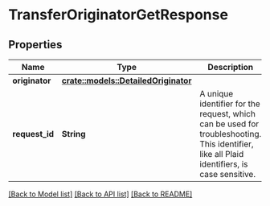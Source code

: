 # TransferOriginatorGetResponse

## Properties

Name | Type | Description | Notes
------------ | ------------- | ------------- | -------------
**originator** | [**crate::models::DetailedOriginator**](DetailedOriginator.md) |  | 
**request_id** | **String** | A unique identifier for the request, which can be used for troubleshooting. This identifier, like all Plaid identifiers, is case sensitive. | 

[[Back to Model list]](../README.md#documentation-for-models) [[Back to API list]](../README.md#documentation-for-api-endpoints) [[Back to README]](../README.md)


